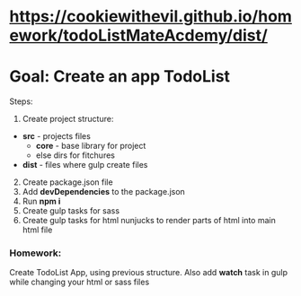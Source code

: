# https://cookiewithevil.github.io/homework/todoListMateAcdemy/dist/


# Goal: Create an app TodoList

Steps:

1. Create project structure:
  - **src** - projects files
    - **core** - base library for project
    - else dirs for fitchures
  - **dist** - files where gulp create files 
2. Create package.json file
3. Add **devDependencies** to the package.json
4. Run **npm i**
5. Create gulp tasks for sass
5. Create gulp tasks for html nunjucks to render parts of html into main html file


### Homework:

Create TodoList App, using previous structure. Also add **watch** task in gulp while changing your html or sass files
